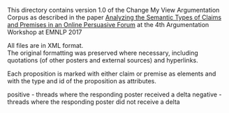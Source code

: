 This directory contains version 1.0 of the Change My View Argumentation Corpus as described in the paper [Analyzing the Semantic Types of Claims and Premises in an Online
Persuasive Forum](https://argmining2017.files.wordpress.com/2017/08/argmining2017-02.pdf) at the 4th Argumentation Workshop at EMNLP 2017

All files are in XML format.  
The original formatting was preserved where necessary, including quotations (of other posters and external sources) and hyperlinks.

Each proposition is marked with either claim or premise as elements and with the type and id of the proposition as attributes.

positive - threads where the responding poster received a delta
negative - threads where the responding poster did not receive a delta
